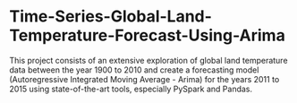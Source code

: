 # Time-Series-Global-Land-Temperature-Forecast-Using-Arima
This project consists of an extensive exploration of global land temperature data between the year 1900 to 2010 and create a forecasting model (Autoregressive Integrated Moving Average - Arima) for the years 2011 to 2015 using state-of-the-art tools, especially PySpark and Pandas.
